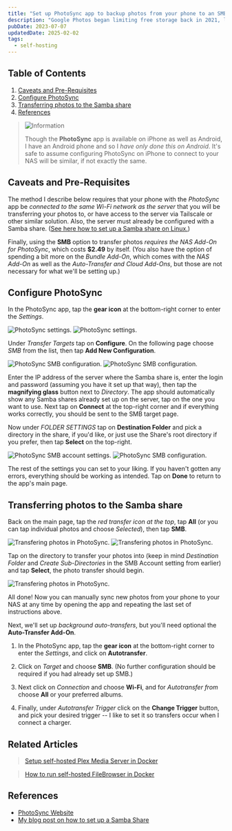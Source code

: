 ```yaml
---
title: "Set up PhotoSync app to backup photos from your phone to an SMB share on your home server"
description: "Google Photos began limiting free storage back in 2021, limiting you to 15 GB of storage when uploading photos in their original size uncompressed. Rather than wait and see if I hit the cap, I decided to try replacing Google Photos with a self-hosted solution. Here's how I did it."
pubDate: 2023-07-07
updatedDate: 2025-02-02
tags:
  - self-hosting
---
```


## Table of Contents

1. [Caveats and Pre-Requisites](#pre)
2. [Configure PhotoSync](#config)
3. [Transferring photos to the Samba share](#transfer)
4. [References](#ref)

> <img src="/assets/info.svg" class="info" loading="lazy" decoding="async" alt="Information">
>
> Though the **PhotoSync** app is available on iPhone as well as Android, I have an Android phone and so I _have only done this on Android_. It's safe to assume configuring PhotoSync on iPhone to connect to your NAS will be similar, if not exactly the same.

<div id='pre'/>

## Caveats and Pre-Requisites

The method I describe below requires that your phone with the _PhotoSync_ app be _connected to the same Wi-Fi network as the server_ that you will be transferring your photos to, or have access to the server via Tailscale or other similar solution. Also, the server must already be configured with a Samba share. (<a href="/blog/setup-a-samba-share-on-linux-via-command-line/" target="_blank">See here how to set up a Samba share on Linux.</a>)

Finally, using the **SMB** option to transfer photos _requires the NAS Add-On for PhotoSync_, which costs **$2.49** by itself. (You also have the option of spending a bit more on the _Bundle Add-On_, which comes with the _NAS Add-On_ as well as the _Auto-Transfer and Cloud Add-Ons_, but those are not necessary for what we'll be setting up.)

<div id='config'/>

## Configure PhotoSync

In the PhotoSync app, tap the **gear icon** at the bottom-right corner to enter the _Settings_.

![PhotoSync settings.](../../img/blog/photosync1.jpg)
![PhotoSync settings.](../../img/blog/photosync2.jpg)

Under _Transfer Targets_ tap on **Configure**. On the following page choose _SMB_ from the list, then tap **Add New Configuration**.

![PhotoSync SMB configuration.](../../img/blog/photosync3.jpg)
![PhotoSync SMB configuration.](../../img/blog/photosync4.jpg)

Enter the IP address of the server where the Samba share is, enter the login and password (assuming you have it set up that way), then tap the **magnifying glass** button next to _Directory_. The app should automatically show any Samba shares already set up on the server, tap on the one you want to use. Next tap on **Connect** at the top-right corner and if everything works correctly, you should be sent to the SMB target page.

Now under _FOLDER SETTINGS_ tap on **Destination Folder** and pick a directory in the share, if you'd like, or just use the Share's root directory if you prefer, then tap **Select** on the top-right.

![PhotoSync SMB account settings.](../../img/blog/photosync5.jpg)
![PhotoSync SMB configuration.](../../img/blog/photosync6.jpg)

The rest of the settings you can set to your liking. If you haven't gotten any errors, everything should be working as intended. Tap on **Done** to return to the app's main page.

<div id='transfer'/>

## Transferring photos to the Samba share

Back on the main page, tap the _red transfer icon at the top_, tap **All** (or you can tap individual photos and choose _Selected_), then tap **SMB**.

![Transfering photos in PhotoSync.](../../img/blog/photosync7.jpg)
![Transfering photos in PhotoSync.](../../img/blog/photosync8.jpg)

Tap on the directory to transfer your photos into (keep in mind _Destination Folder_ and _Create Sub-Directories_ in the SMB Account setting from earlier) and tap **Select**, the photo transfer should begin.

![Transfering photos in PhotoSync.](../../img/blog/photosync9.jpg)

All done! Now you can manually sync new photos from your phone to your NAS at any time by opening the app and repeating the last set of instructions above. 

Next, we'll set up _background auto-transfers_, but you'll need optional the **Auto-Transfer Add-On**.

1. In the PhotoSync app, tap the **gear icon** at the bottom-right corner to enter the _Settings_, and click on **Autotransfer**.

2. Click on _Target_ and choose **SMB**. (No further configuration should be required if you had already set up SMB.)

3. Next click on _Connection_ and choose **Wi-Fi**, and for _Autotransfer from_ choose **All** or your preferred albums.

4. Finally, under _Autotransfer Trigger_ click on the **Change Trigger** button, and pick your desired trigger -- I like to set it so transfers occur when I connect a charger.

## Related Articles

> [Setup self-hosted Plex Media Server in Docker](/blog/setting-up-plex-in-docker/)

> [How to run self-hosted FileBrowser in Docker](/blog/how-to-run-filebrowser-in-docker/)

<div id='ref'/>

## References

- <a href="https://www.photosync-app.com/home" target="_blank">PhotoSync Website</a>
- <a href="/blog/setup-a-samba-share-on-linux-via-command-line/">My blog post on how to set up a Samba Share</a>